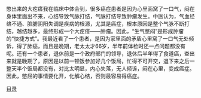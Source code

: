 憋出来的大疙瘩我在临床中体会到，很多癌症患者是因为心里面窝了一口气，闷在身体里面出不来，心结导致气脉打结，气脉打结导致肿瘤发生。中医认为，气血经络不通、脏腑阴阳失调是疾病的根源，尤其是癌症，根本原因是整个气脉不断打结，越结越多，最终形成一个大疙瘩——肿瘤。因此，“生气憋闷”是形成肿瘤的“快捷方式”。我最近看了一个患者，是因为家里面的矛盾心里窝了一口气无处倾诉，得了肺癌，而且是晚期，老太太才66岁，半年前体检时还一点问题都没有呢。还有一个患者，退休前是一个政府部门的领导，退休后半年得了食道癌，查出来就是晚期了，原因是以前一顿饭参加好几个饭局，忙得不可开交，退下来之后一整天半个饭局都没有，对比太明显，内心失落，无人倾诉，闷在心里，变成癌症。因此，憋屈的事情要化开，化解心结，否则最容易得癌症。

[目录](https://www.jianshu.com/p/1fd62eef054b)
